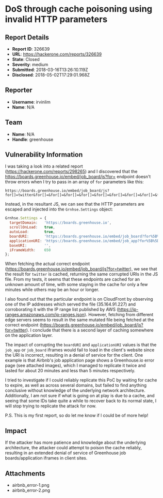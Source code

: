 # DoS through cache poisoning using invalid HTTP parameters

## Report Details
- **Report ID**: 326639
- **URL**: https://hackerone.com/reports/326639
- **State**: Closed
- **Severity**: medium
- **Submitted**: 2018-03-16T13:26:10.119Z
- **Disclosed**: 2018-05-02T17:29:01.968Z

## Reporter
- **Username**: irvinlim
- **Name**: N/A

## Team
- **Name**: N/A
- **Handle**: greenhouse

## Vulnerability Information
I was taking a look into a related report (https://hackerone.com/reports/298265) and I discovered that the https://boards.greenhouse.io/embed/job_board/js?for= endpoint doesn't throw errors when I try to pass in an array of `for` parameters like this:

```
https://boards.greenhouse.io/embed/job_board/js?for[]=twitter&for[]=&for[]=&for[]=&for[]=&for[]=&for[]=&for[]=&for[]=&for[]=&for[]=&for[]=&for[]=&for[]=&for[]=&for[]=&for[]=&for[]=&for[]=
```

Instead, in the resultant JS, we can see that the HTTP parameters are escaped and injected into the `Grnhse.Settings` object:

```js
Grnhse.Settings = {
  targetDomain:   'https://boards.greenhouse.io',
  scrollOnLoad:   true,
  autoLoad:       true,
  boardURI:       'https://boards.greenhouse.io/embed/job_board?for%5B%5D=twitter&amp;for%5B%5D=&amp;for%5B%5D=&amp;for%5B%5D=&amp;for%5B%5D=&amp;for%5B%5D=&amp;for%5B%5D=&amp;for%5B%5D=&amp;for%5B%5D=&amp;for%5B%5D=&amp;for%5B%5D=&amp;for%5B%5D=&amp;for%5B%5D=&amp;for%5B%5D=&amp;for%5B%5D=&amp;for%5B%5D=&amp;for%5B%5D=&amp;for%5B%5D=&amp;for%5B%5D=',
  applicationURI: 'https://boards.greenhouse.io/embed/job_app?for%5B%5D=twitter&amp;for%5B%5D=&amp;for%5B%5D=&amp;for%5B%5D=&amp;for%5B%5D=&amp;for%5B%5D=&amp;for%5B%5D=&amp;for%5B%5D=&amp;for%5B%5D=&amp;for%5B%5D=&amp;for%5B%5D=&amp;for%5B%5D=&amp;for%5B%5D=&amp;for%5B%5D=&amp;for%5B%5D=&amp;for%5B%5D=&amp;for%5B%5D=&amp;for%5B%5D=&amp;for%5B%5D=',
  baseURI:        '',
  iFrameWidth:    650
};
```

When fetching the actual correct endpoint (https://boards.greenhouse.io/embed/job_board/js?for=twitter), we see that the result for `twitter` is cached, returning the same corrupted URIs in the JS file. From my tests, it seems that these endpoints are cached for an unknown amount of time, with some staying in the cache for only a few minutes while others may be an hour or longer.

I also found out that the particular endpoint is on CloudFront by observing one of the IP addresses which served the file (35.164.91.227) and corroborating it with the IP range list published by AWS (https://ip-ranges.amazonaws.com/ip-ranges.json). However, fetching from different edge servers seems to result in the same mutated file being fetched at the correct endpoint (https://boards.greenhouse.io/embed/job_board/js?for=twitter). I conclude that there is a second layer of caching somewhere on the application layer.

The impact of corrupting the `boardURI` and `applicationURI` values is that the `job_app` or `job_board` iframes would fail to load in the client's website since the URI is incorrect, resulting in a denial of service for the client. One example is that Airbnb's job application page shows a Greenhouse.io error page (see attached images), which I managed to replicate it twice and lasted for about 20 minutes and less than 5 minutes respectively.

I tried to investigate if I could reliably replicate this PoC by waiting for cache to expire, as well as across several domains, but failed to find anything conclusive without knowledge of the underlying network architecture. Additionally, I am not sure if what is going on at play is due to a cache, and seeing that some IDs take quite a while to recover back to its normal state, I will stop trying to replicate the attack for now.

P.S. This is my first report, so do let me know if I could be of more help!

## Impact

If the attacker has more patience and knowledge about the underlying architecture, the attacker could attempt to poison the cache reliably, resulting in an extended denial of service of Greenhouse job boards/application iframes in client sites.

## Attachments
- airbnb_error-1.png
- airbnb_error-2.png
